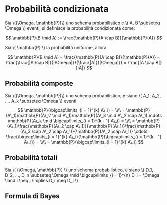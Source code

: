 # Probabilità condizionata

Sia \\((\Omega, \mathbb{P})\\) uno schema probabilistico e \\( A, B \subseteq \Omega \\) eventi, si definisce la probabilità condizionata come:

$$
\mathbb{P}(B \mid A) := \frac{\mathbb{P}(A \cap B)}{\mathbb{P}(A)}
$$

Sia \\( \mathbb{P} \\) la probabilità uniforme, allora

$$
\mathbb{P}(B \mid A) = \frac{\mathbb{P}(A \cap B)}{\mathbb{P}(A)} = \frac{\frac{|A \cap B|}{|\Omega|}}{\frac{|A|}{|\Omega|}} = \frac{|A \cap B|}{|A|}
$$

## Probabilità composte

Sia \\((\Omega, \mathbb{P})\\) uno schema probabilistico, e siano \\( A\_1, A\_2, ..., A\_k \subseteq \Omega \\) eventi

$$
\mathbb{P}(\bigcap\limits_{i = 1}^{k} A\_i) = \\\\
= \mathbb{P}(A\_1)\mathbb{P}(A\_2 \mid A\_1)\mathbb{P}(A\_3 \mid A\_2 \cap A\_1) \cdots \mathbb{P}(A\_k \mid \bigcap\limits_{i = 1}^{k - 1} A\_i) = \\\\
= \mathbb{P}(A\_1)\frac{\mathbb{P}(A\_2 \cap A\_1)}{\mathbb{P}(A\_1)}\frac{\mathbb{P}(A\_3 \cap A\_2 \cap A\_1)}{\mathbb{P}(A\_2 \cap A\_1)} \cdots \frac{\bigcap\limits_{i = 1}^{k} A\_i}{\mathbb{P}(\bigcap\limits_{i = 1}^{k - 1} A\_i)} = \\\\
= \mathbb{P}(\bigcap\limits_{i = 1}^{k} A\_i)
$$

## Probabilità totali

Sia \\( (\Omega, \mathbb{P}) \\) uno schema probabilistico, e siano \\( D\_1, D\_2, ..., D\_n \subseteq \Omega \mid \bigcup\limits_{i = 1}^{n} D\_i = \Omega \land i \neq j \implies D\_i \neq D\_j \\) 

## Formula di Bayes
